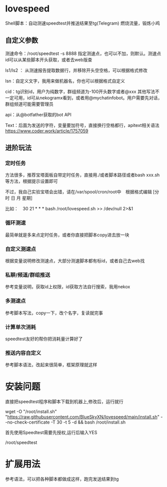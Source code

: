 # lovespeed
Shell脚本：自动测速speedtest并推送结果至tg(Telegram) 燃烧流量，锻炼小鸡

## 自定义参数

测速命令：/root/speedtest -s 8888    指定测速点，也可以不加，则默认。测速点id可以从某些脚本开头获取，或者去web版查

ls1/ls2 ： 从测速报告提取数据行，并移除开头空空格，可以根据格式修改

lsn：自定义文字，我用来做机器名，你也可以根据格式自定义

cid：tg识别id，用户为纯数字，群组频道为-100开头数字或者@xxx 其他写法不一定可用，id可从nekogramx看到，或者用@mychatinfobot。用户需要先对话，群组频道可能需要管理员

api：从@botfather获取的bot API

Text：后面为发送的字符，变量要加符号，直接换行空格都行，apitext相关语法 https://www.coder.work/article/1757059

## 进阶玩法

### 定时任务

方法很多，推荐宝塔面板自带定时任务，直接用./或者脚本路径或者bash xxx.sh等方法，根据提示设置即可

不过，我自己实验宝塔会出错，请在/var/spool/cron/root中　根据格式编辑 [分 时 日 月 星期]

比如：　30 21 * * * bash /root/lovespeed.sh >> /dev/null 2>&1

### 循环测速

最简单就是多来点定时任务，或者你直接把脚本copy进去放一块

### 自定义测速点

根据变量说明修改测速点，大部分测速脚本都有标id，或者自己去web找

### 私聊/频道/群组推送

参考变量说明，获取id上权限，id获取方法自行搜索，我用nekox

### 多测速点

参考脚本写法，copy一下，改个名字，复读就完事

### 计算单次消耗

speedtest友好的帮你把消耗量计算好了

### 推送内容自定义

参考脚本语法，改起来很简单，框架原理就这样

# 安装问题
直接把speedtest程序和脚本下载到机器上,修改后，运行就行

wget -O "/root/install.sh" "https://raw.githubusercontent.com/BlueSkyXN/lovespeed/main/install.sh" --no-check-certificate -T 30 -t 5 -d &&  bash /root/install.sh

首先使用Speedtest需要先授权,运行后输入YES

/root/speedtest

# 扩展用法
参考语法，可以把各种脚本都做成这样，跑完发送结果到tg
